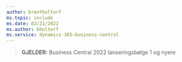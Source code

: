 ```yaml
---
author: brentholtorf
ms.topic: include
ms.date: 03/21/2022
ms.author: bholtorf
ms.service: dynamics-365-business-central
---
```

> **GJELDER:** Business Central 2022 lanseringsbølge 1 og nyere